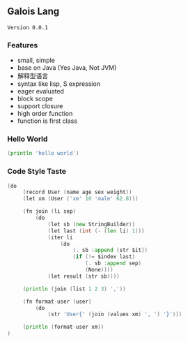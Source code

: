 ## Galois Lang

`Version 0.0.1`

### Features

- small, simple
- base on Java (Yes Java, Not JVM)
- 解释型语言
- syntax like lisp, S expression
- eager evaluated
- block scope
- support closure
- high order function
- function is first class


### Hello World
```go
(println 'hello world')
```

### Code Style Taste
```go
(do
     (record User (name age sex weight))
     (let xm (User ('xm' 10 'male' 62.8)))

     (fn join (li sep)
         (do
             (let sb (new StringBuilder))
             (let last (int (- (len li) 1)))
             (iter li
                 (do
                     (. sb :append (str $it))
                     (if (!= $index last)
                         (. sb :append sep)
                         (None))))
             (let result (str sb))))

     (println (join (list 1 2 3) ','))

     (fn format-user (user)
         (do
             (str 'User{' (join (values xm) ', ') '}')))

     (println (format-user xm))
)
```